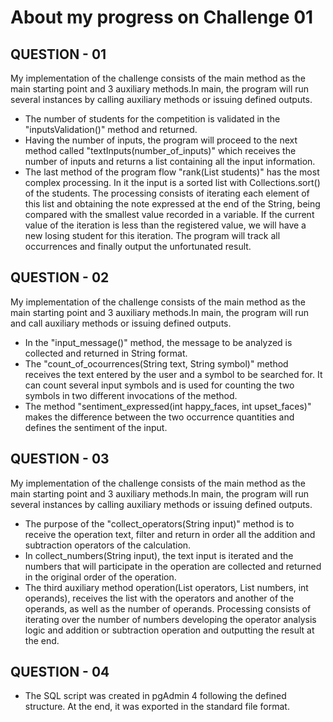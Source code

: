 <h1> About my progress on Challenge 01 </h1>

<h2>QUESTION - 01</h2>
  <p>  
    My implementation of the challenge consists of the main method as the main starting point and 3 auxiliary methods.In main, the program will run several instances by calling auxiliary methods or issuing defined outputs.
    <ul>
      <li>The number of students for the competition is validated in the "inputsValidation()" method and returned.</li>
      <li> Having the number of inputs, the program will proceed to the next method called "textInputs(number_of_inputs)" which receives the number of inputs and returns a list containing all the input information.</li>
      <li>The last method of the program flow "rank(List<String> students)" has the most complex processing. In it the input is a sorted list with Collections.sort() of the students. The processing consists of iterating each element of this list and obtaining the note expressed at the end of the String, being compared with the smallest value recorded in a variable. If the current value of the iteration is less than the registered value, we will have a new losing student for this iteration. The program will track all occurrences and finally output the unfortunated result.</li>
    </ul>
  </p>

<h2>QUESTION - 02</h2>
  <p>  
    My implementation of the challenge consists of the main method as the main starting point and 3 auxiliary methods.In main, the program will run and call auxiliary methods or issuing defined outputs.
    <ul>
        <li>In the "input_message()" method, the message to be analyzed is collected and returned in String format.</li>
        <li>The "count_of_ocourrences(String text, String symbol)" method receives the text entered by the user and a symbol to be searched for. It can count several             input symbols and is used for counting the two symbols in two different invocations of the method.</li>
        <li>The method "sentiment_expressed(int happy_faces, int upset_faces)" makes the difference between the two occurrence quantities and defines the sentiment of             the input.</li>
    </ul>
   </p>

<h2>QUESTION - 03</h2>
<p>  
  My implementation of the challenge consists of the main method as the main starting point and 3 auxiliary methods.In main, the program will run several instances by calling auxiliary methods or issuing defined outputs.
  <ul>
      <li>The purpose of the "collect_operators(String input)" method is to receive the operation text, filter and return in order all the addition and subtraction         operators of the calculation.</li>
      <li>In collect_numbers(String input), the text input is iterated and the numbers that will participate in the operation are collected and returned in the             original order of the operation.</li>
      <li>The third auxiliary method operation(List<String> operators, List<String> numbers, int operands), receives the list with the operators and another of the         operands, as well as the number of operands. Processing consists of iterating over the number of numbers developing the operator analysis logic and addition or       subtraction operation and outputting the result at the end.</li>

  </ul>
</p>

<h2>QUESTION - 04</h2>
  <p>  
    <ul>
      <li>The SQL script was created in pgAdmin 4 following the defined structure. At the end, it was exported in the standard file format.</li>
    </ul>
  </p>
